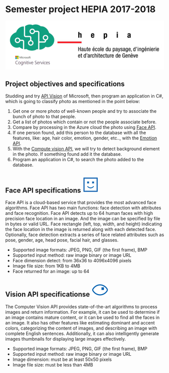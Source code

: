 # Semester project HEPIA 2017-2018
![Micrisoft and Hepia logo](/image/logo.png)

## Project objectives and specifications

Studding and try [API Vision](https://azure.microsoft.com/en-us/services/cognitive-services/directory/vision/) of Microsoft, then program an application in C#, which is going to classify photo as mentioned in the point below:

1.	Get one or more photo of well-known people and try to associate the bunch of photo to that people.
2.	Get a list of photos which contain or not the people associate before.
3.	Compare by processing in the Azure cloud the photo using [Face API](https://azure.microsoft.com/en-us/services/cognitive-services/face/).
4.	If one person found, add this person to the database with all the features, like: age, hair color, emotion, gender, etc.., with the [Emotion API](https://azure.microsoft.com/en-us/services/cognitive-services/emotion/).
5.	With the [Compute vision API](https://azure.microsoft.com/en-us/services/cognitive-services/computer-vision/?cdn=disable), we will try to detect background element in the photo.  If something found add it the database.
6.	Program an application in C#, to search the photo added to the database.

<h2>Face API specifications <img src="/image/face.png"></h2>
<p>Face API is a cloud-based service that provides the most advanced face algorithms. Face API has two main functions: face detection with attributes and face recognition. Face API detects up to 64 human faces with high precision face location in an image. And the image can be specified by file in bytes or valid URL. Face rectangle (left, top, width, and height) indicating the face location in the image is returned along with each detected face. Optionally, face detection extracts a series of face related attributes such as pose, gender, age, head pose, facial hair, and glasses.</p>

- Supported image formats: JPEG, PNG, GIF (the first frame), BMP
- Supported input method: raw image binary or image URL 
- Face dimension detect: from 36x36 to 4096x4096 pixels
- Image file size: from 1KB to 4MB
- Face returned for an image: up to 64

<h2>Vision API specificationse <img src="/image/vision.png"></h2>
<p>The Computer Vision API provides state-of-the-art algorithms to process images and return information. For example, it can be used to determine if an image contains mature content, or it can be used to find all the faces in an image. It also has other features like estimating dominant and accent colors, categorizing the content of images, and describing an image with complete English sentences. Additionally, it can also intelligently generate images thumbnails for displaying large images effectively.</p>

- Supported image formats: JPEG, PNG, GIF (the first frame), BMP
- Supported input method: raw image binary or image URL 
- Image dimension: must be at least 50x50 pixels
- Image file size: must be less than 4MB
